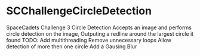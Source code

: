 # SCChallengeCircleDetection
SpaceCadets Challenge 3 Circle Detection
Accepts an image and performs circle detection on the image, Outputing a redline around the largest circle it found
TODO:
Add multithreading
Remove unnecessary loops
Allow detection of more then one circle
Add a Gausing Blur
